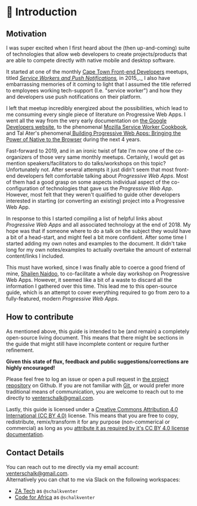 # 👋 Introduction

## Motivation

I was super excited when I first heard about the \(then up-and-coming\) suite of technologies that allow web developers to create projects/products that are able to compete directly with native mobile and desktop software.

It started at one of the monthly [Cape Town Front-end Developers](https://ctfeds.org/) meetups, titled [_Service Workers and Push Notifications_](https://www.meetup.com/ctfeds/events/225531712/)_,_ in 2015_._ I also have embarrassing memories of it coming to light that I assumed the title referred to employees working tech-support \(I.e. "service worker"\) and how they and developers use push notifications on their platform.

I left that meetup incredibly energized about the possibilities, which lead to me consuming every single piece of literature on Progressive Web Apps. I went all the way from the very early documentation on [the Google Developers website](https://developers.google.com/web/progressive-web-apps), to the phenomenal [Mozilla Service Worker Cookbook](https://serviceworke.rs/), and Tal Ater's phenomenal[ Building Progressive Web Apps: Bringing the Power of Native to the Browser](http://shop.oreilly.com/product/0636920052067.do) during the next 4 years.

Fast-forward to 2019, and in an ironic twist of fate I'm now one of the co-organizers of those very same monthly meetups. Certainly, I would get as mention speakers/facilitators to do talks/workshops on this topic? Unfortunately not. After several attempts it just didn't seem that most front-end developers felt comfortable talking about _Progressive Web Apps_. Most of them had a good grasp on some aspects individual aspect of the co-configuration of technologies that gave us the _Progressive Web App_. However, most felt that they weren't qualified to guide other developers interested in starting \(or converting an existing\) project into a Progressive Web App.

In response to this I started compiling a list of helpful links about _Progressive Web Apps_ and all associated technology at the end of 2018. My hope was that if someone where to do a talk on the subject they would have a bit of a head-start, and might feel a bit more confident. After some time I started adding my own notes and examples to the document. It didn't take long for my own notes/examples to actually overtake the amount of external content/links I included.

This must have worked, since I was finally able to coerce a good friend of mine, [Shailen Naidoo](https://github.com/ShailenNaidoo), to co-facilitate a whole day workshop on Progressive Web Apps. However, it seemed like a bit of a waste to discard all the information I gathered over this time. This lead me to this open-source guide, which is an attempt to cover everything required to go from zero to a fully-featured, modern _Progressive Web Apps_.

## How to contribute

As mentioned above, this guide is intended to be \(and remain\) a completely open-source living document. This means that there might be sections in the guide that might still have incomplete content or require further refinement.

**Given this state of flux, feedback and public suggestions/corrections are highly encouraged!** 

Please feel free to log an issue or open a pull request in [the project repository](https://github.com/schalkventer/pwa-the-definitive-guide) on Github. If you are not familiar with [Git](https://git-scm.com/), or would prefer more traditional means of communication, you are welcome to reach out to me directly to [venterschalk@gmail.com](mailto:venterschalk@gmail.com).

Lastly, this guide is licensed under a [Creative Commons Attribution 4.0 International \(CC BY 4.0\)](https://creativecommons.org/licenses/by/4.0/) license. This means that you are free to copy, redistribute, remix/transform it for any purpose \(non-commerical or commercial\) as long as you [attribute it as required by it's CC BY 4.0 license documentation](https://creativecommons.org/licenses/by/4.0/#deed-conditions).

## Contact Details

You can reach out to me directly via my email account: [venterschalk@gmail.com](mailto:venterschalk@gmail.com).  
Alternatively you can chat to me via Slack on the following workspaces:

* [ZA Tech](https://zatech.co.za/) as `@schalkventer`
* [Code for Africa](https://docs.google.com/forms/d/e/1FAIpQLScBPmaH71EuV3HTw-4KSB6x-Xs-6Euf3baSfsMt1wi8n9adkA/viewform) as `@schalkventer`

